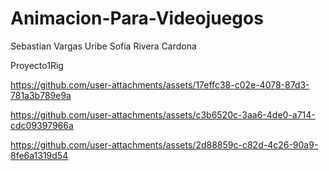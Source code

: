 # Animacion-Para-Videojuegos
Sebastian Vargas Uribe
Sofía Rivera Cardona

Proyecto1Rig

https://github.com/user-attachments/assets/17effc38-c02e-4078-87d3-781a3b789e9a



https://github.com/user-attachments/assets/c3b6520c-3aa6-4de0-a714-cdc09397966a



https://github.com/user-attachments/assets/2d88859c-c82d-4c26-90a9-8fe6a1319d54

